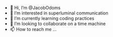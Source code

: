 - 👋 Hi, I’m @JacobOdoms
- 👀 I’m interested in superluminal communication
- 🌱 I’m currently learning coding practices
- 💞️ I’m looking to collaborate on a time machine
- 📫 How to reach me ...

<!---
JacobOdoms/JacobOdoms is a ✨ special ✨ repository because its `README.md` (this file) appears on your GitHub profile.
You can click the Preview link to take a look at your changes.
--->
